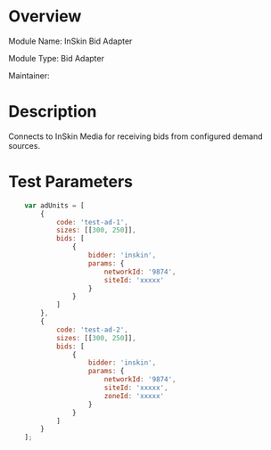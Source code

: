 # Overview

Module Name: InSkin Bid Adapter

Module Type: Bid Adapter

Maintainer: 

# Description

Connects to InSkin Media for receiving bids from configured demand sources.

# Test Parameters
```javascript
    var adUnits = [
        {
            code: 'test-ad-1',
            sizes: [[300, 250]],
            bids: [
                {
                    bidder: 'inskin',
                    params: {
                        networkId: '9874',
                        siteId: 'xxxxx'
                    }
                }
            ]
        },
        {
            code: 'test-ad-2',
            sizes: [[300, 250]],
            bids: [
                {
                    bidder: 'inskin',
                    params: {
                        networkId: '9874',
                        siteId: 'xxxxx',
                        zoneId: 'xxxxx'
                    }
                }
            ]
        }
    ];
```
